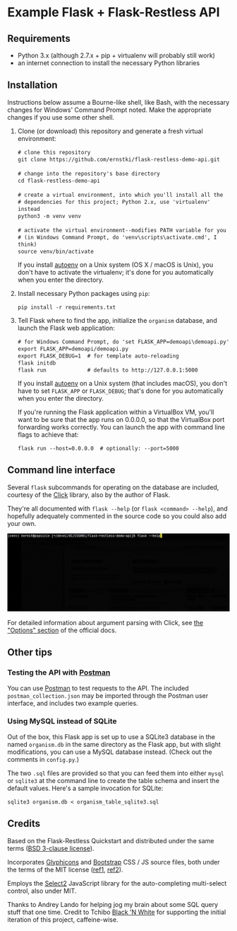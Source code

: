 # Example Flask + Flask-Restless API

## Requirements

* Python 3.x (although 2.7.x + pip + virtualenv will probably still work)
* an internet connection to install the necessary Python libraries

## Installation

Instructions below assume a Bourne-like shell, like Bash, with the necessary
changes for Windows' Command Prompt noted. Make the appropriate changes if you
use some other shell.

1. Clone (or download) this repository and generate a fresh virtual
   environment:

    ```
    # clone this repository
    git clone https://github.com/ernstki/flask-restless-demo-api.git

    # change into the repository's base directory
    cd flask-restless-demo-api

    # create a virtual environment, into which you'll install all the
    # dependencies for this project; Python 2.x, use 'virtualenv' instead
    python3 -m venv venv

    # activate the virtual environment--modifies PATH variable for you
    # (in Windows Command Prompt, do 'venv\scripts\activate.cmd', I think)
    source venv/bin/activate
    ```

    If you install [autoenv] on a Unix system (OS X / macOS is Unix), you don't
    have to activate the virtualenv; it's done for you automatically when you
    enter the directory.

2. Install necessary Python packages using `pip`:

    ```
    pip install -r requirements.txt
    ```

3. Tell Flask where to find the app, initialize the `organism` database, and
   launch the Flask web application:

    ```
    # for Windows Command Prompt, do 'set FLASK_APP=demoapi\demoapi.py'
    export FLASK_APP=demoapi/demoapi.py
    export FLASK_DEBUG=1  # for template auto-reloading
    flask initdb
    flask run             # defaults to http://127.0.0.1:5000
    ```

    If you install [autoenv] on a Unix system (that includes macOS), you don't
    have to set `FLASK_APP` or `FLASK_DEBUG`; that's done for you automatically
    when you enter the directory.

    If you're running the Flask application within a VirtualBox VM, you'll want
    to be sure that the app runs on 0.0.0.0, so that the VirtualBox port
    forwarding works correctly. You can launch the app with command line flags
    to achieve that:

    ```
    flask run --host=0.0.0.0  # optionally: --port=5000
    ```

## Command line interface

Several `flask` subcommands for operating on the database are included,
courtesy of the [Click][] library, also by the author of Flask.

They're all documented with `flask --help` (or `flask <command> --help`), and
hopefully adequately commented in the source code so you could also add your
own.

![Demonstration of Click command line options](click_demo.gif)

For detailed information about argument parsing with Click, see
[the "Options" section][clickopts] of the official docs.

## Other tips

### Testing the API with [Postman][]

You can use [Postman][] to test requests to the API. The included
`postman_collection.json` may be imported through the Postman user interface,
and includes two example queries.

### Using MySQL instead of SQLite

Out of the box, this Flask app is set up to use a SQLite3 database in the
named `organism.db` in the same directory as the Flask app, but with slight
modifications, you can use a MySQL database instead. (Check out the comments
in `config.py`.)

The two `.sql` files are provided so that you can feed them into either
`mysql` or `sqlite3` at the command line to create the table schema and insert
the default values. Here's a sample invocation for SQLite:

```
sqlite3 organism.db < organism_table_sqlite3.sql
```

## Credits

Based on the Flask-Restless Quickstart and distributed under the same terms
([BSD 3-clause license](LICENSE.txt)).

Incorporates [Glyphicons][] and [Bootstrap][] CSS / JS source files, both under the
terms of the MIT license ([ref1][glyphlicense], [ref2][bslicense]).

Employs the [Select2][] JavaScript library for the auto-completing multi-select
control, also under MIT.

Thanks to Andrey Lando for helping jog my brain about some SQL query stuff that
one time. Credit to Tchibo [Black 'N White][tchibo] for supporting the initial
iteration of this project, caffeine-wise.

[autoenv]: https://github.com/kennethreitz/autoenv
[click]: http://click.pocoo.org/
[clickopts]: http://click.pocoo.org/5/options/
[postman]: https://www.getpostman.com/apps
[glyphicons]: https://glyphicons.com/
[bootstrap]: https://getbootstrap.com/
[glyphlicense]: https://glyphicons.com/license/
[bslicense]: https://github.com/twbs/bootstrap/blob/master/LICENSE
[select2]: https://select2.github.io/
[tchibo]: http://www.tchiboblackandwhite.ro/
